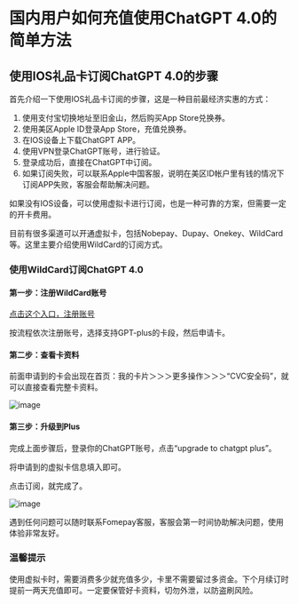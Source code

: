 # 国内用户如何充值使用ChatGPT 4.0的简单方法

## 使用IOS礼品卡订阅ChatGPT 4.0的步骤

首先介绍一下使用IOS礼品卡订阅的步骤，这是一种目前最经济实惠的方式：

1. 使用支付宝切换地址至旧金山，然后购买App Store兑换券。
2. 使用美区Apple ID登录App Store，充值兑换券。
3. 在IOS设备上下载ChatGPT APP。
4. 使用VPN登录ChatGPT账号，进行验证。
5. 登录成功后，直接在ChatGPT中订阅。
6. 如果订阅失败，可以联系Apple中国客服，说明在美区ID帐户里有钱的情况下订阅APP失败，客服会帮助解决问题。

如果没有IOS设备，可以使用虚拟卡进行订阅，也是一种可靠的方案，但需要一定的开卡费用。

目前有很多渠道可以开通虚拟卡，包括Nobepay、Dupay、Onekey、WildCard等。这里主要介绍使用WildCard的订阅方式。

### 使用WildCard订阅ChatGPT 4.0

#### 第一步：注册WildCard账号

[点击这个入口，注册账号](https://bit.ly/bewildcard)

按流程依次注册账号，选择支持GPT-plus的卡段，然后申请卡。

#### 第二步：查看卡资料

前面申请到的卡会出现在首页：我的卡片＞＞＞更多操作＞＞＞“CVC安全码”，就可以直接查看完整卡资料。

![image](https://github.com/user-attachments/assets/47015b88-fd56-4c71-858f-ae79d979125f)


#### 第三步：升级到Plus

完成上面步骤后，登录你的ChatGPT账号，点击“upgrade to chatgpt plus”。


将申请到的虚拟卡信息填入即可。


点击订阅，就完成了。

![image](https://github.com/fvversatile/GPT4/assets/169968982/a7df65a9-bae6-433a-9e7c-94e3fa49e49b)


遇到任何问题可以随时联系Fomepay客服，客服会第一时间协助解决问题，使用体验非常友好。

### 温馨提示

使用虚拟卡时，需要消费多少就充值多少，卡里不需要留过多资金。下个月续订时提前一两天充值即可。一定要保管好卡资料，切勿外泄，以防盗刷风险。

